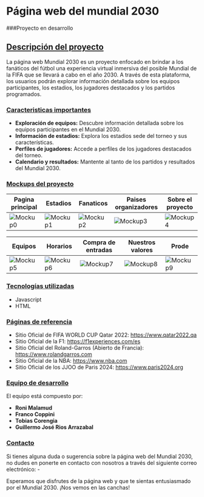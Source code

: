#  Página web del mundial 2030

###Proyecto en desarrollo

## <ins>**Descripción del proyecto**<ins/>

La página web Mundial 2030 es un proyecto enfocado en brindar a los fanáticos del fútbol una experiencia virtual inmersiva del posible Mundial de la FIFA que se llevará a cabo en el año 2030. A través de esta plataforma, los usuarios podrán explorar información detallada sobre los equipos participantes, los estadios, los jugadores destacados y los partidos programados.

### <ins>**Caracteristicas importantes**<ins/>

- **Exploración de equipos:** Descubre información detallada sobre los equipos participantes en el Mundial 2030.
- **Información de estadios:** Explora los estadios sede del torneo y sus características.
- **Perfiles de jugadores:** Accede a perfiles de los jugadores destacados del torneo.
- **Calendario y resultados:** Mantente al tanto de los partidos y resultados del Mundial 2030.



### <ins>**Mockups del proyecto**<ins/>

| Pagina principal| Estadios  | Fanaticos      | Paises organizadores      | Sobre el proyecto      |
| ------------- | ------------- | ------------- | ------------- | ------------- |
| ![Mockup0](https://i.postimg.cc/rcYnVyhc/Mockup0.png "Mockup0") | ![Mockup1](https://i.postimg.cc/dvB7hHrq/Mockup1.png "Mockup1") | ![Mockup2](https://i.postimg.cc/LR69bHgp/Mockup2.png "Mockup2") | ![Mockup3](https://i.postimg.cc/VYWwKTYv/Mockup3.png "Mockup3") | ![Mockup4](https://i.postimg.cc/nFVJgkzk/Mockup4.png "Mockup4") |

| Equipos      | Horarios     | Compra de entradas      | Nuestros valores    | Prode     |
| ------------- | ------------- | ------------- | ------------- | ------------- |
| ![Mockup5](https://i.postimg.cc/hcQf2SNG/Mockup5.png "Mockup5") | ![Mockup6](https://i.postimg.cc/dqw3QG37/Mockup6.png "Mockup6") | ![Mockup7](https://i.postimg.cc/R4tZcgn6/Mockup7.png "Mockup7") | ![Mockup8](https://i.postimg.cc/Pdzf7Nyd/Mockup8.png "Mockup8") | ![Mockup9](https://i.postimg.cc/PtPbF1jw/Mockup9.png "Mockup9") |

### <ins>**Tecnologías utilizadas**<ins/>
-  Javascript
- HTML

### <ins>**Páginas de referencia**<ins/>

- Sitio Oficial de FIFA WORLD CUP Qatar 2022: https://www.qatar2022.qa
- Sitio Oficial de la F1:  https://f1experiences.com/es
- Sitio Oficial del Roland-Garros (Abierto de Francia): https://www.rolandgarros.com
- Sitio Oficial de la NBA: https://www.nba.com
- Sitio Oficial de los JJOO de Paris 2024: https://www.paris2024.org

### <ins>**Equipo de desarrollo**<ins/>

El equipo está compuesto por:

- **Roni Malamud**
- **Franco Coppini**
- **Tobias Corengia**
- **Guillermo José Rios Arrazabal**


### <ins>**Contacto**</ins>

Si tienes alguna duda o sugerencia sobre la página web del Mundial 2030, no dudes en ponerte en contacto con nosotros a través del siguiente correo electrónico: -

Esperamos que disfrutes de la página web y que te sientas entusiasmado por el Mundial 2030. ¡Nos vemos en las canchas!

